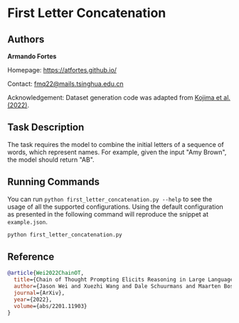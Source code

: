 # First Letter Concatenation

## Authors

**Armando Fortes**

Homepage: https://atfortes.github.io/

Contact: fmq22@mails.tsinghua.edu.cn

Acknowledgement: Dataset generation code was adapted from [Kojima et al. (2022)](https://github.com/kojima-takeshi188/zero_shot_cot/blob/main/create_dataset_for_symbolic_reasoning.py).

## Task Description

The task requires the model to combine the initial letters of a sequence of words, which represent names. For example, given the input "Amy Brown", the model should return "AB".

## Running Commands

You can run `python first_letter_concatenation.py --help` to see the usage of all the supported configurations. Using the default configuration as presented in the following command will reproduce the snippet at `example.json`. 

```bash
python first_letter_concatenation.py 
```

## Reference
```bibtex
@article{Wei2022ChainOT,
  title={Chain of Thought Prompting Elicits Reasoning in Large Language Models},
  author={Jason Wei and Xuezhi Wang and Dale Schuurmans and Maarten Bosma and Ed Huai-hsin Chi and Quoc Le and Denny Zhou},
  journal={ArXiv},
  year={2022},
  volume={abs/2201.11903}
}
```
